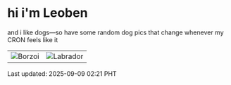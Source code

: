 # hi i'm Leoben

and i like dogs—so have some random dog pics that change whenever my CRON feels like it

|  |  |
|--------|----------|
| ![Borzoi](https://random-dog-vercel.vercel.app/api/random-borzoi?v=1757355660) | ![Labrador](https://random-dog-vercel.vercel.app/api/random-labrador?v=1757355660) |

Last updated: 2025-09-09 02:21 PHT

